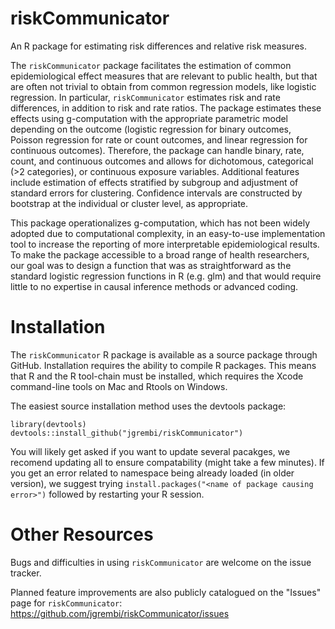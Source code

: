 # riskCommunicator
An R package for estimating risk differences and relative risk measures.

The `riskCommunicator` package facilitates the estimation of common epidemiological effect measures that are relevant to public health, but that are often not trivial to obtain from common regression models, like logistic regression. In particular, `riskCommunicator` estimates risk and rate differences, in addition to risk and rate ratios. The package estimates these effects using g-computation with the appropriate parametric model depending on the outcome (logistic regression for binary outcomes, Poisson regression for rate or count outcomes, and linear regression for continuous outcomes). Therefore, the package can handle binary, rate, count, and continuous outcomes and allows for dichotomous, categorical (>2 categories), or continuous exposure variables. Additional features include estimation of effects stratified by subgroup and adjustment of standard errors for clustering. Confidence intervals are constructed by bootstrap at the individual or cluster level, as appropriate. 

This package operationalizes g-computation, which has not been widely adopted due to computational complexity, in an easy-to-use implementation tool to increase the reporting of more interpretable epidemiological results. To make the package accessible to a broad range of health researchers, our goal was to design a function that was as straightforward as the standard logistic regression functions in R (e.g. glm) and that would require little to no expertise in causal inference methods or advanced coding.


# Installation
The `riskCommunicator` R package is available as a source package through GitHub. Installation requires the ability to compile R packages. This means that R and the R tool-chain must be installed, which requires the Xcode command-line tools on Mac and Rtools on Windows.

The easiest source installation method uses the devtools package:

```
library(devtools)
devtools::install_github("jgrembi/riskCommunicator")
```
You will likely get asked if you want to update several pacakges, we recomend updating all to ensure compatability (might take a few minutes).  If you get an error related to namespace being already loaded (in older version), we suggest trying `install.packages("<name of package causing error>")` followed by restarting your R session.

# Other Resources

Bugs and difficulties in using `riskCommunicator` are welcome on the issue tracker.

Planned feature improvements are also publicly catalogued on the "Issues" page for `riskCommunicator`: https://github.com/jgrembi/riskCommunicator/issues
